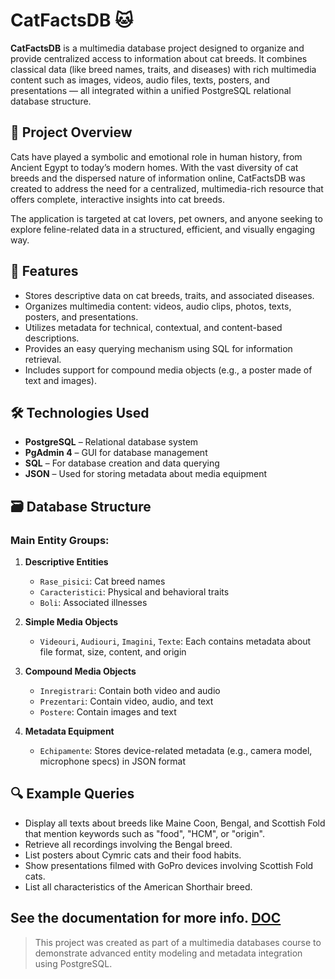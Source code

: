 # CatFactsDB 🐱

**CatFactsDB** is a multimedia database project designed to organize and provide centralized access to information about cat breeds. It combines classical data (like breed names, traits, and diseases) with rich multimedia content such as images, videos, audio files, texts, posters, and presentations — all integrated within a unified PostgreSQL relational database structure.

## 📌 Project Overview

Cats have played a symbolic and emotional role in human history, from Ancient Egypt to today’s modern homes. With the vast diversity of cat breeds and the dispersed nature of information online, CatFactsDB was created to address the need for a centralized, multimedia-rich resource that offers complete, interactive insights into cat breeds.

The application is targeted at cat lovers, pet owners, and anyone seeking to explore feline-related data in a structured, efficient, and visually engaging way.

## 🧩 Features

- Stores descriptive data on cat breeds, traits, and associated diseases.
- Organizes multimedia content: videos, audio clips, photos, texts, posters, and presentations.
- Utilizes metadata for technical, contextual, and content-based descriptions.
- Provides an easy querying mechanism using SQL for information retrieval.
- Includes support for compound media objects (e.g., a poster made of text and images).

## 🛠️ Technologies Used

- **PostgreSQL** – Relational database system
- **PgAdmin 4** – GUI for database management
- **SQL** – For database creation and data querying
- **JSON** – Used for storing metadata about media equipment

## 🗃️ Database Structure

### Main Entity Groups:

1. **Descriptive Entities**
   - `Rase_pisici`: Cat breed names
   - `Caracteristici`: Physical and behavioral traits
   - `Boli`: Associated illnesses

2. **Simple Media Objects**
   - `Videouri`, `Audiouri`, `Imagini`, `Texte`: Each contains metadata about file format, size, content, and origin

3. **Compound Media Objects**
   - `Inregistrari`: Contain both video and audio
   - `Prezentari`: Contain video, audio, and text
   - `Postere`: Contain images and text

4. **Metadata Equipment**
   - `Echipamente`: Stores device-related metadata (e.g., camera model, microphone specs) in JSON format


## 🔍 Example Queries

- Display all texts about breeds like Maine Coon, Bengal, and Scottish Fold that mention keywords such as "food", "HCM", or "origin".
- Retrieve all recordings involving the Bengal breed.
- List posters about Cymric cats and their food habits.
- Show presentations filmed with GoPro devices involving Scottish Fold cats.
- List all characteristics of the American Shorthair breed.

See the documentation for more info. [DOC](BranzeaAna_ProiectBDMM.pdf)
---

> This project was created as part of a multimedia databases course to demonstrate advanced entity modeling and metadata integration using PostgreSQL.

